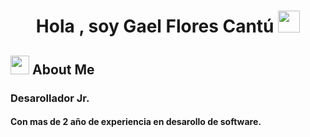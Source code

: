 <h1 align="center"><b>Hola , soy Gael Flores Cantú </b><img src="https://media.giphy.com/media/hvRJCLFzcasrR4ia7z/giphy.gif" width="35"></h1>

## <img src="https://emojis.slackmojis.com/emojis/images/1531849430/4246/blob-sunglasses.gif?1531849430" width="30"/> About Me
### <b>Desarollador Jr.<b/> <br>
#### Con mas de 2 año de experiencia en desarollo de software.

